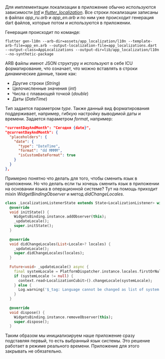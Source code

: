 Для имплементации локализации в приложение обычно используются зависимости [*Intl*](https://pub.dev/packages/intl) и *[flutter_localization](https://pub.dev/packages/flutter_localization)*. Все строки локализации записаны в файлах *app_ru.arb* и *app_en.arb* и по ним уже происходит генерация dart файлов, которые потом и используются в приложении.

Генерация происходит по команде:

```
flutter gen-l10n --arb-dir=assets/app_localization/l10n --template-arb-file=app_en.arb --output-localization-file=app_localizations.dart --output-class=AppLocalizations --output-dir=lib/app_localization/l10n --no-synthetic-package
```

ARB файлы имеют JSON структуру и используют в себе ICU форматирование, что означает, что можно вставлять в строки динамические данные, такие как:
* Другие строки (*String*)
* Целочисленные значения (*int*)
* Числа с плавающей точкой (*double*)
* Даты (*DateTime*)

Тип задается параметром *type*.
Также данный вид форматирования поддерживает, например, гибкую настройку выводимой даты и времени. Задается параметром *format*, например:
```json
"currentDayAndMonth": "Сегодня {date}",  
"@currentDayAndMonth": {  
  "placeholders": {  
    "date": {  
      "type": "DateTime",  
      "format": "dd MMMM",  
      "isCustomDateFormat": true  
    }  
  }  
},
```


Примерно понятно что делать для того, чтобы сменить язык в приложении. Но что делать если ты хочешь сменить язык в приложении на основании языка в операционной системе? Тут на помощь приходит mixin *WidgetBindingObserver* и метод *didChangeLocales*.

```dart
class _LocalizationListenerState extends State<LocalizationListener> with WidgetsBindingObserver {  
  @override  
  void initState() {  
    WidgetsBinding.instance.addObserver(this);  
    _updateLocale();  
    super.initState();  
  }  
  
  @override  
  void didChangeLocales(List<Locale>? locales) {  
    _updateLocale();  
    super.didChangeLocales(locales);  
  }  
  
  Future<void> _updateLocale() async {  
    final systemLocale = PlatformDispatcher.instance.locales.firstOrNull;  
    if (systemLocale != null) {  
      context.read<LocalizationCubit>().changeLocale(systemLocale);  
    } else {  
      Log.warning('$_tag: Language cannot be changed as list of system languages is empty');  
    }  
  }  
  
  @override  
  void dispose() {  
    WidgetsBinding.instance.removeObserver(this);  
    super.dispose();  
  }
```

Таким образом мы инициализируем наше приложение сразу подставляя первый, то есть выбранный язык системы. Это решение работает в режиме реального времени. Приложение для этого закрывать не обязательно.